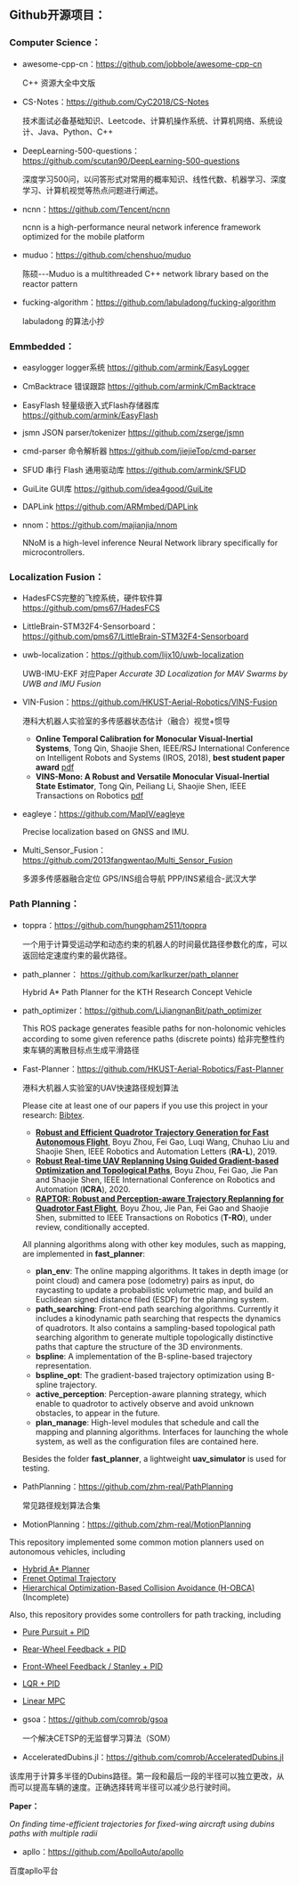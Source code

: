 ## Github开源项目：

### Computer Science：

- awesome-cpp-cn：https://github.com/jobbole/awesome-cpp-cn

  C++ 资源大全中文版

- CS-Notes：https://github.com/CyC2018/CS-Notes

  技术面试必备基础知识、Leetcode、计算机操作系统、计算机网络、系统设计、Java、Python、C++

- DeepLearning-500-questions：https://github.com/scutan90/DeepLearning-500-questions

  深度学习500问，以问答形式对常用的概率知识、线性代数、机器学习、深度学习、计算机视觉等热点问题进行阐述。

- ncnn：https://github.com/Tencent/ncnn

  ncnn is a high-performance neural network inference framework optimized for the mobile platform

- muduo：https://github.com/chenshuo/muduo

  陈硕---Muduo is a multithreaded C++ network library based on the reactor pattern
  
- fucking-algorithm：https://github.com/labuladong/fucking-algorithm

  labuladong 的算法小抄

### Emmbedded：

- easylogger logger系统 https://github.com/armink/EasyLogger

- CmBacktrace 错误跟踪 https://github.com/armink/CmBacktrace

- EasyFlash 轻量级嵌入式Flash存储器库  https://github.com/armink/EasyFlash

- jsmn JSON parser/tokenizer https://github.com/zserge/jsmn

- cmd-parser 命令解析器  https://github.com/jiejieTop/cmd-parser

- SFUD 串行 Flash 通用驱动库  https://github.com/armink/SFUD

- GuiLite GUI库 https://github.com/idea4good/GuiLite

- DAPLink https://github.com/ARMmbed/DAPLink

- nnom：https://github.com/majianjia/nnom

  NNoM is a high-level inference Neural Network library specifically for microcontrollers.

### Localization Fusion：

- HadesFCS完整的飞控系统，硬件软件算  https://github.com/pms67/HadesFCS

- LittleBrain-STM32F4-Sensorboard：https://github.com/pms67/LittleBrain-STM32F4-Sensorboard

- uwb-localization：https://github.com/lijx10/uwb-localization

  UWB-IMU-EKF 对应Paper *Accurate 3D Localization for MAV Swarms by UWB and IMU Fusion*
  
- VIN-Fusion：https://github.com/HKUST-Aerial-Robotics/VINS-Fusion

  港科大机器人实验室的多传感器状态估计（融合）视觉+惯导

  - **Online Temporal Calibration for Monocular Visual-Inertial Systems**, Tong Qin, Shaojie Shen, IEEE/RSJ International Conference on Intelligent Robots and Systems (IROS, 2018), **best student paper award** [pdf](https://ieeexplore.ieee.org/abstract/document/8593603)
  - **VINS-Mono: A Robust and Versatile Monocular Visual-Inertial State Estimator**, Tong Qin, Peiliang Li, Shaojie Shen, IEEE Transactions on Robotics [pdf](https://ieeexplore.ieee.org/document/8421746/?arnumber=8421746&source=authoralert)
  
- eagleye：https://github.com/MapIV/eagleye

  Precise localization based on GNSS and IMU.

- Multi_Sensor_Fusion：https://github.com/2013fangwentao/Multi_Sensor_Fusion

  多源多传感器融合定位 GPS/INS组合导航 PPP/INS紧组合-武汉大学

### Path Planning：

- toppra：https://github.com/hungpham2511/toppra 

  一个用于计算受运动学和动态约束的机器人的时间最优路径参数化的库，可以返回给定速度约束的最优路径。

- path_planner： https://github.com/karlkurzer/path_planner 

  Hybrid A* Path Planner for the KTH Research Concept Vehicle

- path_optimizer：https://github.com/LiJiangnanBit/path_optimizer

  This ROS package generates feasible paths for non-holonomic vehicles according to some given reference paths (discrete points) 给非完整性约束车辆的离散目标点生成平滑路径

- Fast-Planner：https://github.com/HKUST-Aerial-Robotics/Fast-Planner

  港科大机器人实验室的UAV快速路径规划算法

  Please cite at least one of our papers if you use this project in your research: [Bibtex](https://github.com/HKUST-Aerial-Robotics/Fast-Planner/blob/master/files/bib.txt).

  - [**Robust and Efficient Quadrotor Trajectory Generation for Fast Autonomous Flight**](https://ieeexplore.ieee.org/document/8758904), Boyu Zhou, Fei Gao, Luqi Wang, Chuhao Liu and Shaojie Shen, IEEE Robotics and Automation Letters (**RA-L**), 2019.
  - [**Robust Real-time UAV Replanning Using Guided Gradient-based Optimization and Topological Paths**](https://arxiv.org/abs/1912.12644), Boyu Zhou, Fei Gao, Jie Pan and Shaojie Shen, IEEE International Conference on Robotics and Automation (**ICRA**), 2020.
  - [**RAPTOR: Robust and Perception-aware Trajectory Replanning for Quadrotor Fast Flight**](https://arxiv.org/abs/2007.03465), Boyu Zhou, Jie Pan, Fei Gao and Shaojie Shen, submitted to IEEE Transactions on Robotics (**T-RO**), under review, conditionally accepted.

  All planning algorithms along with other key modules, such as mapping, are implemented in **fast_planner**:

  - **plan_env**: The online mapping algorithms. It takes in depth image (or point cloud) and camera pose (odometry) pairs as input, do raycasting to update a probabilistic volumetric map, and build an Euclidean signed distance filed (ESDF) for the planning system.
  - **path_searching**: Front-end path searching algorithms. Currently it includes a kinodynamic path searching that respects the dynamics of quadrotors. It also contains a sampling-based topological path searching algorithm to generate multiple topologically distinctive paths that capture the structure of the 3D environments.
  - **bspline**: A implementation of the B-spline-based trajectory representation.
  - **bspline_opt**: The gradient-based trajectory optimization using B-spline trajectory.
  - **active_perception**: Perception-aware planning strategy, which enable to quadrotor to actively observe and avoid unknown obstacles, to appear in the future.
  - **plan_manage**: High-level modules that schedule and call the mapping and planning algorithms. Interfaces for launching the whole system, as well as the configuration files are contained here.

  Besides the folder **fast_planner**, a lightweight **uav_simulator** is used for testing.

- PathPlanning：https://github.com/zhm-real/PathPlanning

  常见路径规划算法合集

-  MotionPlanning：https://github.com/zhm-real/MotionPlanning

  This repository implemented some common motion planners used on autonomous vehicles, including

  - [Hybrid A* Planner](https://ai.stanford.edu/~ddolgov/papers/dolgov_gpp_stair08.pdf)
  - [Frenet Optimal Trajectory](https://www.researchgate.net/publication/224156269_Optimal_Trajectory_Generation_for_Dynamic_Street_Scenarios_in_a_Frenet_Frame)
  - [Hierarchical Optimization-Based Collision Avoidance (H-OBCA)](https://ieeexplore.ieee.org/document/9062306) (Incomplete)

  Also, this repository provides some controllers for path tracking, including

  - [Pure Pursuit + PID](https://www.ri.cmu.edu/pub_files/pub3/coulter_r_craig_1992_1/coulter_r_craig_1992_1.pdf)
  - [Rear-Wheel Feedback + PID](https://www.ri.cmu.edu/pub_files/2009/2/Automatic_Steering_Methods_for_Autonomous_Automobile_Path_Tracking.pdf)
  - [Front-Wheel Feedback / Stanley + PID](http://robots.stanford.edu/papers/thrun.stanley05.pdf)
  - [LQR + PID](https://github.com/ApolloAuto/apollo/tree/master/modules/control/controller)
  - [Linear MPC](https://borrelli.me.berkeley.edu/pdfpub/pub-6.pdf)

- gsoa：https://github.com/comrob/gsoa

  一个解决CETSP的无监督学习算法（SOM）

-  AcceleratedDubins.jl：https://github.com/comrob/AcceleratedDubins.jl

  该库用于计算多半径的Dubins路径。第一段和最后一段的半径可以独立更改，从而可以提高车辆的速度。正确选择转弯半径可以减少总行驶时间。

  **Paper：**

  *On finding time-efficient trajectories for fixed-wing aircraft using dubins paths with multiple radii*

-  apllo：https://github.com/ApolloAuto/apollo

  百度apllo平台

